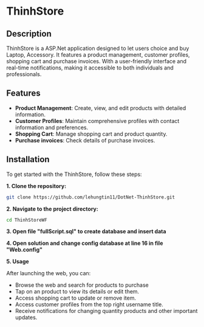 # ThinhStore

## Description

ThinhStore is a ASP.Net application designed to let users choice and buy Laptop, Accessory. It features a product management, customer profiles, shopping cart and purchase invoices. With a user-friendly interface and real-time notifications, making it accessible to both individuals and professionals.

## Features

- **Product Management**: Create, view, and edit products with detailed information.
- **Customer Profiles**: Maintain comprehensive profiles with contact information and preferences.
- **Shopping Cart**: Manage shopping cart and product quantity.
- **Purchase invoices**: Check details of purchase invoices.

## Installation

To get started with the ThinhStore, follow these steps:

**1. Clone the repository:**

```bash
git clone https://github.com/lehungtin11/DotNet-ThinhStore.git
```

**2. Navigate to the project directory:**
```bash
cd ThinhStoreWF
```
**3. Open file "fullScript.sql" to create database and insert data**

**4. Open solution and change config database at line 16 in file "Web.config"**

**5. Usage**

After launching the web, you can:

- Browse the web and search for products to purchase
- Tap on an product to view its details or edit them.
- Access shopping cart to update or remove item.
- Access customer profiles from the top right username title.
- Receive notifications for changing quantity products and other important updates.
